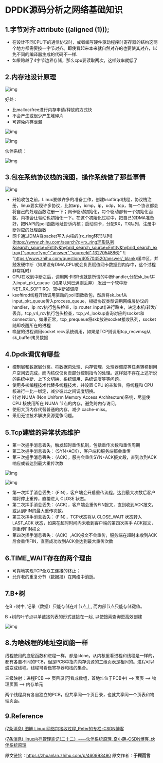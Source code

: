 # DPDK源码分析之网络基础知识

## 1.字节对齐 __attribute__ ((aligned (1)));

- 在设计不同CPU下的通信协议时，或者编写硬件驱动程序时寄存器的结构这两个地方都需要按一字节对齐。即使看起来本来就自然对齐的也要使其对齐，以免不同的编译器生成的代码不一样.
- 如果跨越了4字节边界存储，那么cpu要读取两次，这样效率就低了

## 2.内存池设计原理

![img](https://pic3.zhimg.com/80/v2-34c24f6814ef8a639b34108f824e8ea6_720w.webp)

好处：

- 比malloc/free进行内存申请/释放的方式快
- 不会产生或很少产生堆碎片
- 可避免内存泄漏

![img](https://pic1.zhimg.com/80/v2-acaf33e3eb88ac745f61c8ddc184c2e0_720w.webp)

![img](https://pic4.zhimg.com/80/v2-b9aefb85d10cba6d852617026b2fa1ab_720w.webp)

伙伴系统：

![img](https://pic3.zhimg.com/80/v2-152e6bba94f8e38e5ff8c001cf34a4ee_720w.webp)

## 3.包在系统协议栈的流图，操作系统做了那些事情

![img](https://pic2.zhimg.com/80/v2-48244713d9737cb7f80449bf794bc05d_720w.webp)

- 开始收包之前，Linux要做许多的准备工作，创建ksoftirqd线程，协议栈注册，linux要实现许多协议，比如arp，icmp，ip，udp，tcp，每一个协议都会将自己的处理函数注册一下；网卡驱动初始化，每个驱动都有一个初始化函数，内核会让驱动也初始化一下。在这个初始化过程中，把自己的DMA准备好，把NAPI的poll函数地址告诉内核；启动网卡，分配RX，TX队列，注册中断对应的处理函数
- 网卡通过DMA将packet写入内核的[rx_ring环形队列](https://www.zhihu.com/search?q=rx_ring环形队列&search_source=Entity&hybrid_search_source=Entity&hybrid_search_extra={"sourceType":"answer","sourceId":1327054886}" \t "https://www.zhihu.com/question/405704520/answer/_blank)缓冲区，并触发硬中断（如果没有DMA,CPU就会负责赋值网卡数据到内存中，这个过程非常耗时）
- CPU在收到中断之后，调用网卡ISR也就是所谓的中断handler,分配sk_buf并入input_pkt_queue（如果队列已满则丢弃）,发出一个软中断NET_RX_SOFTIRQ，软中断被调度
- ksoftirqd线程开始调用驱动的poll函数收包，然后将sk_buf从input_pkt_queue传入process_queue，根据协议类型调用网络层协议的handler，ip_rcv执行包头检查，ip_router_input()进行路由，决定本机/转发/丢弃，tcp_v4_rcv执行包头检查，tcp_v4_lookup查询对应的socket和connection，如果正常，tcp_prequeue将skb放进socket接收队列，socket随即唤醒所在的进程
- 唤醒的进程调用socket recv系统调用，如果是TCP则调用tcp_recvmsg从sk_buffer拷贝数据

## 4.Dpdk调优有哪些

- 控制层和数据层分离。将数据包处理、内存管理、处理器调度等任务转移到用户空间去完成，而内核仅仅负责部分控制指令的处理。这样就不存在上述所说的系统中断、上下文切换、系统调用、系统调度等等问题。
- 使用多核编程技术代替多线程技术，并设置 CPU 的亲和性，将线程和 CPU 核进行一比一绑定，减少彼此之间调度切换。
- 针对 NUMA (Non Uniform Memory Access Architecture)系统，尽量使 CPU 核使用所在 NUMA 节点的内存，避免跨内存访问。
- 使用大页内存代替普通的内存，减少 cache-miss。
- 采用无锁技术解决资源竞争问题。

## 5.Tcp建链的异常状态维护

- 第一次握手消息丢失，触发超时重传机制，包括重传次数和重传周期
- 第二次握手消息丢失：（SYN+ACK），客户端和服务端都会重传
- 第三次握手消息丢失：（ACK），服务会重传SYN+ACK报文段，直到收到ACK响应或者达到最大重传次数

![img](https://pic4.zhimg.com/80/v2-ddcaaa649de203b310a4159cc741c747_720w.webp)

![img](https://pic1.zhimg.com/80/v2-f6e17234205fe179ecd0aed4224c521c_720w.webp)

- 第一次挥手消息丢失：（FIN），客户端会开启重传流程，达到最大次数后客户端将停止重传，直接进入 CLOSE 状态。
- 第二次挥手消息丢失：（ACK），客户端会重传FIN报文，直到收到ACK报文，或达到FIN的最大重传次数。
- 第三次挥手消息丢失：（FIN），TCP状态将从 CLOSE_WAIT 状态转入 LAST_ACK 状态，如果在超时时间内未收到客户端的第四次挥手 ACK报文，则重传FIN报文
- 第四次挥手消息丢失：（ACK）,ACK报文不会重传，服务端在超时未收到ACK后会重传FIN，直至成功收到ACK会达到最大重传次数

## 6.TIME_WAIT存在的两个理由

- 可靠地实现TCP全双工连接的终止；
- 允许老的重复分节（数据报）在网络中消逝。

## 7.B+树

在B +树中, 记录（数据）只能存储在叶节点上, 而内部节点只能存储键值。

B +树的叶节点以单链接列表的形式链接在一起, 以使搜索查询更高效创建



![img](https://pic3.zhimg.com/80/v2-60e753809802bcda667e5c0b14f45af2_720w.webp)

## 8.为啥线程的地址空间能一样

线程使用的底层函数和进程一样，都是clone。从内核里看进程和线程是一样的，都有各自不同的PCB，但是PCB中指向内存资源的三级页表是相同的。进程可以蜕变成线程。线程可看做寄存器和栈的集合。

三级映射：进程PCB --> 页目录(可看成数组，首地址位于PCB中) --> 页表 --> 物理页面 --> 内存单元

两个线程具有各自独立的PCB，但共享同一个页目录，也就共享同一个页表和物理页面。

## 9.Reference

[(7条消息) 图解 Linux 网络包接收过程_Peter的专栏-CSDN博客](https://link.zhihu.com/?target=https%3A//blog.csdn.net/melody157398/article/details/110251647%3Futm_medium%3Ddistribute.pc_relevant.none-task-blog-2~default~baidujs_title~default-12.queryctrv2%26spm%3D1001.2101.3001.4242.7%26utm_relevant_index%3D15)

[(7条消息) linux内存管理笔记(二十二）----伙伴系统原理_奇小葩-CSDN博客_伙伴系统原理](https://link.zhihu.com/?target=https%3A//blog.csdn.net/u012489236/article/details/106676060/%3Futm_medium%3Ddistribute.pc_relevant.none-task-blog-2~default~baidujs_title~default-1.pc_relevant_default%26spm%3D1001.2101.3001.4242.2%26utm_relevant_index%3D4)





原文链接：https://zhuanlan.zhihu.com/p/460993490  原文作者：**于顾而言**